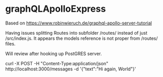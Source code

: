 # graphQLApolloExpress
Based on https://www.robinwieruch.de/graphql-apollo-server-tutorial

Having issues splitting Routes into subfolder /routes/ instead of just /src/index.js. It appears the models reference is not proper from /routes/ files.

Will review after hooking up PostGRES server.

curl -X POST -H "Content-Type:application/json" http://localhost:3000/messages -d '{"text":"Hi again, World"}'
